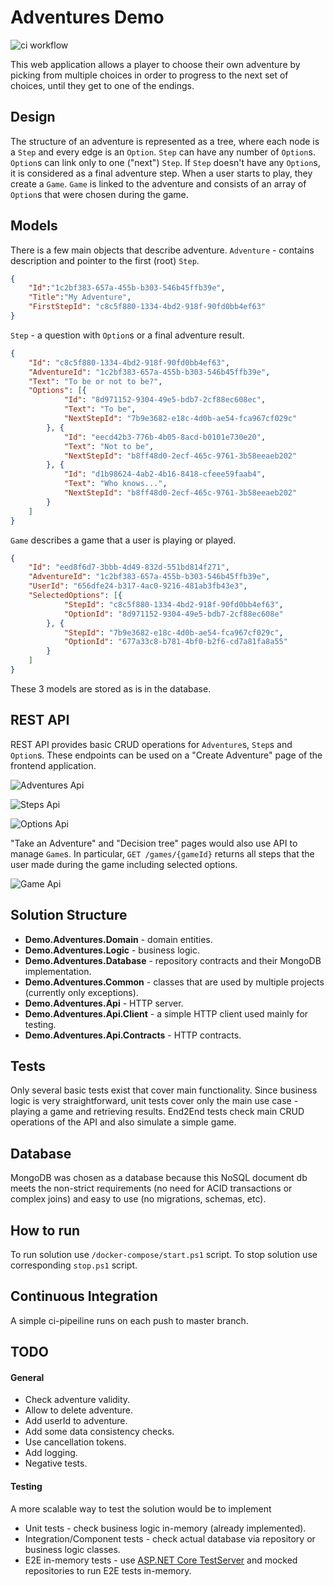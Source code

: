 # Adventures Demo

![ci workflow](https://github.com/vl-i-demidov/adventures-demo/actions/workflows/ci.yaml/badge.svg)

This web application allows a player to choose their own adventure by picking from multiple choices in order to progress to the next set of choices, until they get to one of the endings.

## Design
The structure of an adventure is represented as a tree, where each node is a `Step` and every edge is an `Option`. `Step` can have any number of `Option`s. `Option`s can link only to one ("next") `Step`. If `Step` doesn't have any `Option`s, it is considered as a final adventure step.
When a user starts to play, they create a `Game`. `Game` is linked to the adventure and consists of an array of `Option`s that were chosen during the game.

## Models
There is a few main objects that describe adventure.
`Adventure` - contains description and pointer to the first (root) `Step`.
```json
{
    "Id":"1c2bf383-657a-455b-b303-546b45ffb39e",
    "Title":"My Adventure",
    "FirstStepId": "c8c5f880-1334-4bd2-918f-90fd0bb4ef63"
}
```
`Step` - a question with `Option`s or a final adventure result.
``` json
{
    "Id": "c8c5f880-1334-4bd2-918f-90fd0bb4ef63",
    "AdventureId": "1c2bf383-657a-455b-b303-546b45ffb39e",
    "Text": "To be or not to be?",
    "Options": [{
            "Id": "8d971152-9304-49e5-bdb7-2cf88ec608ec",
            "Text": "To be",
            "NextStepId": "7b9e3682-e18c-4d0b-ae54-fca967cf029c"
        }, {
            "Id": "eecd42b3-776b-4b05-8acd-b0101e730e20",
            "Text": "Not to be",
            "NextStepId": "b8ff48d0-2ecf-465c-9761-3b58eeaeb202"
        }, {
            "Id": "d1b98624-4ab2-4b16-8418-cfeee59faab4",
            "Text": "Who knows...",
            "NextStepId": "b8ff48d0-2ecf-465c-9761-3b58eeaeb202"
        }
    ]
}
```
`Game` describes a game that a user is playing or played.
```json
{
    "Id": "eed8f6d7-3bbb-4d49-832d-551bd814f271",
    "AdventureId": "1c2bf383-657a-455b-b303-546b45ffb39e",
    "UserId": "656dfe24-b317-4ac0-9216-481ab3fb43e3",
    "SelectedOptions": [{
            "StepId": "c8c5f880-1334-4bd2-918f-90fd0bb4ef63",
            "OptionId": "8d971152-9304-49e5-bdb7-2cf88ec608e"
        }, {
            "StepId": "7b9e3682-e18c-4d0b-ae54-fca967cf029c",
            "OptionId": "677a33c8-b781-4bf0-b2f6-cd7a81fa8a55"
        }
    ]
}
```
These 3 models are stored as is in the database.

## REST API

REST API provides basic CRUD operations for `Adventure`s, `Step`s and `Option`s. These endpoints can be used on a "Create Adventure" page of the frontend application.

![Adventures Api](https://db3pap004files.storage.live.com/y4m-TPNJWXt5HuWw7aMo9L6cvd5GqoWjhlIfGEkCtOF2uaKvdqOR95Rg0u7M5FtWxt-O9YDWIjiFHzafDzqPGNkPAS2ikBLbfOouXDDrpmQjiVTxwKpvJ55PiOGwHQyuHv2QoLlD1j08Dq40nuywZ_9aEdI-InwZZWFkqLZx7Iw_shAW1B06vtesRatAKFXYytrOCI_vlkeaFYwoTFZVVP8oA/adventures-demo.png?psid=1&width=813&height=213)
  
![Steps Api](https://db3pap004files.storage.live.com/y4mLjynUjYLfoiKTU9fT_fvxemQMECv1-EKoDsV-mt_Tj9k2uxZeQhCGLTUsVFePrZGrjs0NQi330nk4K0PuY-wTb09zqkj_j_5czx6LNAMljkP6Ko4x6Ala6QbjzHs-vtCkm6P9eWsva_gHU-f7gDDHTy_bcEisrdG0sU-iWxqHEk7Bl50dQadWFhjJjq1eJe0c64-IxUUKdRTyqQoRao45A/steps-api.png?psid=1&width=818&height=322)

![Options Api](https://db3pap004files.storage.live.com/y4mMYqrxEOWDo-VypCA-voeSb4knRBNkqcAT0JwH-BouOKsk0CwtittdTOIQCyXUAF-bTX2sruIYQwV4pvCJtXbSuniO3CZrvVlOApxzSvIvRRZtXzS5xgYWqOfyd-5buukFRzzw7TydgUZTFcPr-q7lvgdO6RmqMgv6wtfCL0_Narx8ng7DWFqnjPw0OP6H1p5bzfbpt6KFw2G0EIRYqb6PA/options-api.png?psid=1&width=815&height=236)


"Take an Adventure" and "Decision tree" pages would also use API to manage `Game`s. In particular, `GET /games/{gameId}` returns all steps that the user made during the game including selected options.


![Game Api](https://db3pap004files.storage.live.com/y4mLPTBjyBnx2Re_WXLLPqE4L11E9-0HurmFSPeKhpnZ_myjtfCmA_0vCb8KjZ8xMcQsgfNf1awBhG4Be-vDpkWtByBb7m1g1sfoxNCgKTHBxKV44PQBy5ibTCylXPZI48Win0Vf5i4D_gue78QeWgVFKWkQsoeO8Pe1c4xuRdtufiniRNUcg-oAuKcwZhg4ltZ929BiyxhbnwfmNlffKTsGA/games-api.png?psid=1&width=768&height=203)
  
## Solution Structure

- **Demo.Adventures.Domain** - domain entities.
- **Demo.Adventures.Logic** - business logic.
- **Demo.Adventures.Database** - repository contracts and their MongoDB implementation.
- **Demo.Adventures.Common** - classes that are used by multiple projects (currently only exceptions).
- **Demo.Adventures.Api** - HTTP server.
- **Demo.Adventures.Api.Client** - a simple HTTP client used mainly for testing.
- **Demo.Adventures.Api.Contracts** - HTTP contracts.

## Tests
Only several basic tests exist that cover main functionality.
Since business logic is very straightforward, unit tests cover only the main use case - playing a game and retrieving results.
End2End tests check main CRUD operations of the API and also simulate a simple game.

## Database
MongoDB was chosen as a database because this NoSQL document db meets the non-strict requirements (no need for ACID transactions or complex joins) and easy to use (no migrations, schemas, etc).

## How to run
To run solution use `/docker-compose/start.ps1` script. To stop solution use corresponding `stop.ps1` script.

## Continuous Integration
A simple ci-pipeiline runs on each push to master branch.

## TODO
#### General
 - Check adventure validity.
 - Allow to delete adventure.
 - Add userId to adventure.
 - Add some data consistency checks.
 - Use cancellation tokens.
 - Add logging.
 - Negative tests.

#### Testing
A more scalable way to test the solution would be to implement
 - Unit tests - check business logic in-memory (already implemented).
 - Integration/Component tests - check actual database via repository or business logic classes.
 - E2E in-memory tests - use [ASP.NET Core TestServer](https://docs.microsoft.com/en-us/dotnet/api/microsoft.aspnetcore.testhost.testserver?view=aspnetcore-6.0) and mocked repositories to run E2E tests in-memory.
